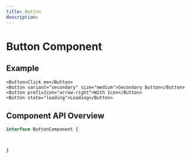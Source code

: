 ```yaml
---
title: Button
description: 
---
```


# Button Component



## Example

```vue
<Button>Click me</Button>
<Button variant="secondary" size="medium">Secondary Button</Button>
<Button prefixIcon="arrow-right">With Icon</Button>
<Button state="loading">Loading</Button>
```

## Component API Overview

```typescript
interface ButtonComponent {



}
```

